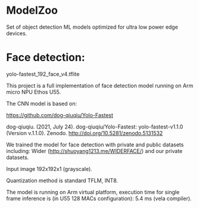 # ModelZoo
Set of object detection ML models optimized for ultra low power edge devices.

# Face detection: 

yolo-fastest_192_face_v4.tflite

This project is a full implementation of face detection model running on Arm micro NPU Ethos U55.

The CNN model is based on:

https://github.com/dog-qiuqiu/Yolo-Fastest

dog-qiuqiu. (2021, July 24). dog-qiuqiu/Yolo-Fastest: yolo-fastest-v1.1.0 (Version v.1.1.0). Zenodo. http://doi.org/10.5281/zenodo.5131532


We trained the model for face detection with private and public datasets including: Wider (http://shuoyang1213.me/WIDERFACE/) and our private datasets.

Input image 192x192x1 (grayscale).

Quantization method is standard TFLM, INT8.

The model is running on Arm virtual platform, execution time for single frame inference is (in U55 128 MACs configuration): 5.4 ms (vela compiler).
